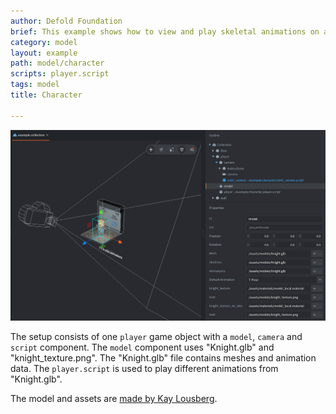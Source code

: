 ```yaml
---
author: Defold Foundation
brief: This example shows how to view and play skeletal animations on a glTF model.
category: model
layout: example
path: model/character
scripts: player.script
tags: model
title: Character

---
```



![character](character.png)

The setup consists of one `player` game object with a `model`, `camera` and `script` component. The `model` component uses "Knight.glb" and "knight_texture.png". The "Knight.glb" file contains meshes and animation data. The `player.script` is used to play different animations from "Knight.glb".

The model and assets are [made by Kay Lousberg](https://kaylousberg.com/game-assets/).